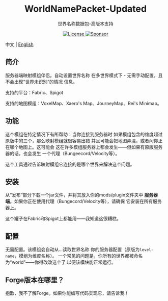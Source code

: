 <h1 align="center">WorldNamePacket-Updated</h1>
<p align="center">世界名称数据包-高版本支持</p>

<div align="center">
  <a href="./LICENSE">
    <img src="https://img.shields.io/github/license/xmmtx/World-Name-Packet" alt="License" />
  </a>
  <a href="https://www.xm233.cn/sponsor">
    <img src="https://img.shields.io/badge/%24-sponsor-F87171.svg" alt="Sponsor" />
  </a>
</div>

中文 | [English](./README_en-us.md)
## 简介
服务器端映射模组伴侣。自动设置世界名称
在多世界模式下 - 无需手动配置，且不会出现“世界未识别”的情况
信息。

支持的平台：Fabric、Spigot

支持的地图模组：VoxelMap、Xaero's Map、JourneyMap、Rei's Minimap。

## 功能

这个模组在特定情况下有所帮助：当你连接到服务器时
如果模组包含的维度超过原版中的三个，那么映射模组就很容易出错
并且可能会把地图弄混，或者问你正在哪个地图上。这可能会
这在许多模组服务器上都会发生——但如果有原版服务器的话，也会发生
一个代理（Bungeecord/Velocity等）。

这个工具通过告诉映射模组它连接的是哪个世界来解决这个问题。

## 安装

从“发布”部分下载一个jar文件，并将其放入你的mods/plugin文件夹中
**服务器端**。如果你正在使用代理（Bungecord/Velocity等），请确保
它安装在所有服务器上。

这个罐子在Fabric和Spigot上都能用——我知道这很糟糕。

## 配置

无需配置。该模组会自动从...读取世界名称
你的服务器配置（原版为`level-name`，模组为维度名称）。
一个常见的问题是，你所有的世界都被命名为“world”——你得改改这个了
以便该模块能正常运行。

## Forge版本在哪里？

抱歉，我不了解Forge。如果你能编写代码实现它，请告诉我！
